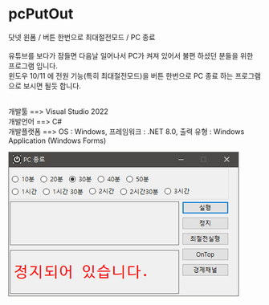 # pcPutOut
닷넷 윈폼 / 버튼 한번으로 최대절전모드 / PC 종료 <br>
<br>
유튜브를 보다가 잠들면 다음날 일어나서 PC가 켜져 있어서 불편 하셨던 분들을 위한 프로그램 입니다.<br>
윈도우 10/11 에 전원 기능(특히 최대절전모드)을 버튼 한번으로 PC 종료 하는 프로그램으로 보시면 될듯 합니다.<br>
<br>

개발툴 ==> Visual Studio 2022<br>
개발언어 ==> C#<br>
개발플랫폼 ==> OS : Windows, 프레임워크 : .NET 8.0, 출력 유형 : Windows Application (Windows Forms)<br>

<img src="pcoff.png">
